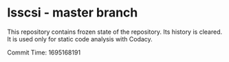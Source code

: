 # lsscsi - master branch

This repository contains frozen state of the repository.
Its history is cleared. It is used only for static code
analysis with Codacy.

Commit Time: 1695168191
